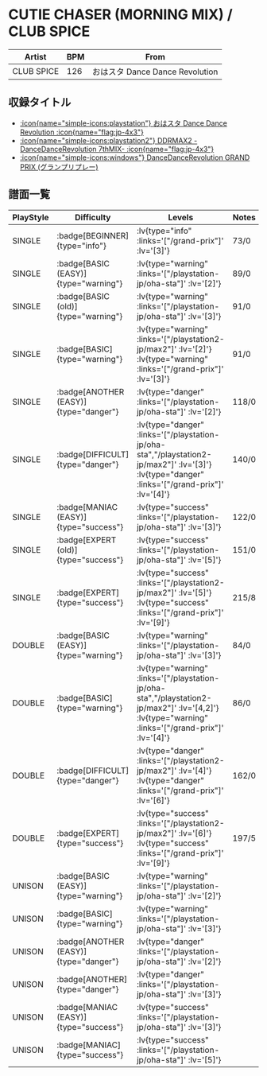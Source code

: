# CUTIE CHASER (MORNING MIX) / CLUB SPICE

|Artist|BPM|From|
|------|---|----|
|CLUB SPICE|126|おはスタ Dance Dance Revolution|

## 収録タイトル

- [ :icon{name="simple-icons:playstation"} おはスタ Dance Dance Revolution :icon{name="flag:jp-4x3"} ](/playstation-jp/oha-sta)
- [ :icon{name="simple-icons:playstation2"} DDRMAX2 -DanceDanceRevolution 7thMIX- :icon{name="flag:jp-4x3"} ](/playstation2-jp/max2)
- [ :icon{name="simple-icons:windows"} DanceDanceRevolution GRAND PRIX (グランプリプレー)](/grand-prix)

## 譜面一覧

|PlayStyle|Difficulty|Levels|Notes|Movie|
|---------|----------|------|-----|-----|
|SINGLE| :badge[BEGINNER]{type="info"} | :lv{type="info" :links='["/grand-prix"]' :lv='[3]'} |73/0||
|SINGLE| :badge[BASIC (EASY)]{type="warning"} | :lv{type="warning" :links='["/playstation-jp/oha-sta"]' :lv='[2]'} |89/0||
|SINGLE| :badge[BASIC (old)]{type="warning"} | :lv{type="warning" :links='["/playstation-jp/oha-sta"]' :lv='[3]'} |91/0||
|SINGLE| :badge[BASIC]{type="warning"} | :lv{type="warning" :links='["/playstation2-jp/max2"]' :lv='[2]'}  :lv{type="warning" :links='["/grand-prix"]' :lv='[3]'} |91/0||
|SINGLE| :badge[ANOTHER (EASY)]{type="danger"} | :lv{type="danger" :links='["/playstation-jp/oha-sta"]' :lv='[2]'} |118/0||
|SINGLE| :badge[DIFFICULT]{type="danger"} | :lv{type="danger" :links='["/playstation-jp/oha-sta","/playstation2-jp/max2"]' :lv='[3]'}  :lv{type="danger" :links='["/grand-prix"]' :lv='[4]'} |140/0||
|SINGLE| :badge[MANIAC (EASY)]{type="success"} | :lv{type="success" :links='["/playstation-jp/oha-sta"]' :lv='[3]'} |122/0||
|SINGLE| :badge[EXPERT (old)]{type="success"} | :lv{type="success" :links='["/playstation-jp/oha-sta"]' :lv='[5]'} |151/0||
|SINGLE| :badge[EXPERT]{type="success"} | :lv{type="success" :links='["/playstation2-jp/max2"]' :lv='[5]'}  :lv{type="success" :links='["/grand-prix"]' :lv='[9]'} |215/8||
|DOUBLE| :badge[BASIC (EASY)]{type="warning"} | :lv{type="warning" :links='["/playstation-jp/oha-sta"]' :lv='[3]'} |84/0||
|DOUBLE| :badge[BASIC]{type="warning"} | :lv{type="warning" :links='["/playstation-jp/oha-sta","/playstation2-jp/max2"]' :lv='[4,2]'}  :lv{type="warning" :links='["/grand-prix"]' :lv='[4]'} |86/0||
|DOUBLE| :badge[DIFFICULT]{type="danger"} | :lv{type="danger" :links='["/playstation2-jp/max2"]' :lv='[4]'}  :lv{type="danger" :links='["/grand-prix"]' :lv='[6]'} |162/0||
|DOUBLE| :badge[EXPERT]{type="success"} | :lv{type="success" :links='["/playstation2-jp/max2"]' :lv='[6]'}  :lv{type="success" :links='["/grand-prix"]' :lv='[9]'} |197/5||
|UNISON| :badge[BASIC (EASY)]{type="warning"} | :lv{type="warning" :links='["/playstation-jp/oha-sta"]' :lv='[2]'} |||
|UNISON| :badge[BASIC]{type="warning"} | :lv{type="warning" :links='["/playstation-jp/oha-sta"]' :lv='[3]'} |||
|UNISON| :badge[ANOTHER (EASY)]{type="danger"} | :lv{type="danger" :links='["/playstation-jp/oha-sta"]' :lv='[2]'} |||
|UNISON| :badge[ANOTHER]{type="danger"} | :lv{type="danger" :links='["/playstation-jp/oha-sta"]' :lv='[3]'} |||
|UNISON| :badge[MANIAC (EASY)]{type="success"} | :lv{type="success" :links='["/playstation-jp/oha-sta"]' :lv='[3]'} |||
|UNISON| :badge[MANIAC]{type="success"} | :lv{type="success" :links='["/playstation-jp/oha-sta"]' :lv='[5]'} |||
